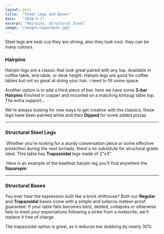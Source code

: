 ```yaml
---
layout: post
title:  "Steel Legs and Bases"
date:   "2020-9-1"
excerpt: "Hairpins, Structural Steel"
image: "/images/squarepin.jpg"
---
```


Steel legs are neat cuz they are strong, also they look cool. they can be many colours. 


### Hairpins
<p><a href="{{ "/images/gold-hp-endtables.jpg" | absolute_url }}" data-lightbox="hairpin" data-title="Hairpin"><z class="image left"><img src="{{"/images/gold-hp-endtables-thumb.jpg" | absolute_url }}" alt="" /></z></a>Hairpin legs are a classic that look great paired with any top. Available in coffee table, end table, or desk height. Hairpin legs are good for coffee tables but not so great at doing your hair. i need to fill some space.</p>
<p style="clear:both;"></p>
<p><a href="{{ "/images/copper-bean-3hp.jpg" | absolute_url }}" data-lightbox="hairpin" data-title="Hairpin"><z class="image right"><img src="{{ "/images/copper-bean-3hp-thumb.jpg" | absolute_url }}" alt="" /></z></a>Another option is to add a third piece of bar, here we have some <b>3-bar Hairpins</b> finished in copper and mounted on a matching kintsugi table top. The extra support...</p>
<p style="clear:both;"></p>
<p><a href="{{ "/images/white-dipped-hp.jpg" | absolute_url }}" data-lightbox="hairpin" data-title="Hairpin"><z class="image left"><img src="{{ "/images/white-dipped-hp-thumb.jpg" | absolute_url }}" alt="" /></z></a>We're always looking for new ways to get creative with the classics, these legs have been painted white and then <b>Dipped</b> for some added pizzaz </p>
<p style="clear:both;"></p>
<hr>

### Structural Steel Legs 
<p><a href="{{ "/images/trap.jpg" | absolute_url }}" data-lightbox="structural" data-title="Structural Steel"><z class="image left"><img src="{{ "/images/trap-thumb.jpg" | absolute_url }}" alt="" /></z></a> Whether you're looking for a sturdy conversation peice or some effective protection during the next tornado, there's no substitute for structural grade steel. This table has <b>Trapazoidal</b> legs made of 2"x3".</p>
<p style="clear:both;"></p>
<p><a href="{{ "/images/squarepin.jpg" | absolute_url }}" data-lightbox="structural" data-title="Structural Steel" ><z class="image right"><img src="{{ "/images/squarepin-thumb.jpg" | absolute_url }}" alt="" /></z></a> Here is an example of the beefiest hairpin leg you'll find anywhere the <b>Squarepin</b> </p>
<p style="clear:both;"></p>
<hr>

### Structural Bases 
<p><a href="{{ "/images/trap.jpg" | absolute_url }}" data-lightbox="structural2" data-title="Structural Steel"><z class="image left"><img src="{{ "/images/trap-thumb.jpg" | absolute_url }}" alt="" /></z></a>You ever hear the expression built like a brick shithouse? Both our <b>Regular</b> and <b>Trapazoidal</b> bases come with a simple and ludacris meteor-proof guarantee: If your table fails becomes bent, dented, collapses or otherwise fails to meet your expectations following a strike from a meteorite, we'll replace it free of charge.</p>   
<p style="clear:both;"></p>  
<p><a href="{{ "/images/trap.jpg" | absolute_url }}" data-lightbox="structural2" data-title="Structural Steel"><z class="image left"><img src="{{ "/images/trap-thumb.jpg" | absolute_url }}" alt="" /></z></a>The trapazoidal option is great, as it reduces toe stubbing by nearly 30%</p>
<p style="clear:both;"></p>
